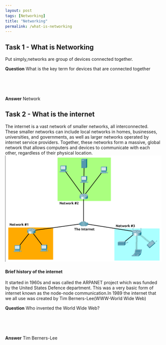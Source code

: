 ```yaml
---
layout: post
tags: [Networking]
title: "Networking"
permalink: /what-is-networking
---
```

## Task 1 - What is Networking ##

Put simply,networks are group of devices connected together.


**Question**
What is the key term for devices that are connected together






<br>
<br>
<br>

**Answer**
Network


## Task 2 - What is the internet ##

The internet is a vast network of smaller networks, all interconnected. These smaller networks can include local networks in homes, businesses, universities, and governments, as well as larger networks operated by internet service providers. Together, these networks form a massive, global network that allows computers and devices to communicate with each other, regardless of their physical location.
![Description of the image](internetimg.png)

#### Brief history of the internet ###

It started in 1960s and was called the ARPANET project which was funded by the United States Defence department. This was a very basic form of internet known as the node-node communication.In 1989 the internet that we all use was created by Tim Berners-Lee(WWW-World Wide Web)




**Question**
Who invented the World Wide Web?


<br>
<br>
<br>


**Answer**
Tim Berners-Lee
